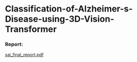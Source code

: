 # Classification-of-Alzheimer-s-Disease-using-3D-Vision-Transformer


### Report:
[sai_final_report.pdf](https://github.com/SaiSJoshi/Classification-of-Alzheimer-s-Disease-using-3D-Vision-Transformer/files/10710224/sai_final_report.pdf)
